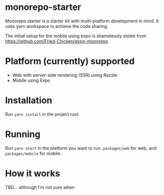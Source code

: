 # monorepo-starter
Monorepo starter is a starter kit with multi-platform development in mind. It uses yarn workspace to achieve the code sharing.

The initial setup for the mobile using expo is shamelessly stolen from https://github.com/Fried-Chicken/expo-monorepo

# Platform (currently) supported
- Web with server-side rendering (SSR) using Razzle
- Mobile using Expo

# Installation
Run `yarn install` in the project root

# Running
Run `yarn start` in the platform you want to run. `packages/web` for web, and `packages/mobile` for mobile.

# How it works
TBD... although I'm not sure when
